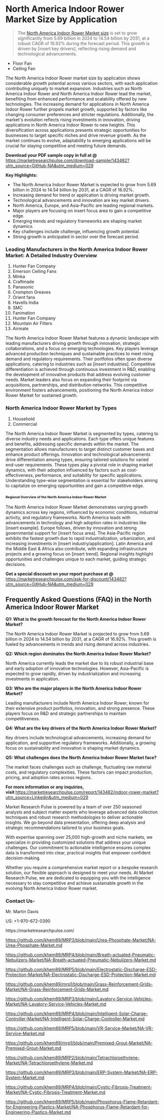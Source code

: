<h1>North America Indoor Rower Market&nbsp;Size by Application</h1><blockquote><p>The <a href="https://marketresearchpulse.com/download-sample/143482?utm_source=GitHub-NA&amp;utm_medium=029">North America Indoor Rower Market size</a> is set to grow significantly from 5.69 billion in 2024 to 14.54 billion by 2031, at a robust CAGR of 16.92% during the forecast period. This growth is driven by [insert key drivers], reflecting rising demand and technological advancements.</p></blockquote><ul><li>Floor Fan<li> Ceiling Fan</li></ul><p>The North America Indoor Rower market size by application shows considerable growth potential across various sectors, with each application contributing uniquely to market expansion. Industries such as North America Indoor Rower and North America Indoor Rower lead the market, benefiting from enhanced performance and scalability offered by new technologies. The increasing demand for applications in North America Indoor Rower further propels market growth, supported by factors like changing consumer preferences and stricter regulations. Additionally, the market's evolution reflects rising investments in innovation, driving applications in North America Indoor Rower to new heights. This diversification across applications presents strategic opportunities for businesses to target specific niches and drive revenue growth. As the market continues to evolve, adaptability to emerging applications will be crucial for staying competitive and meeting future demands.</p><p><strong>Download your PDF sample copy in full at @ </strong><a href="https://marketresearchpulse.com/download-sample/143482?utm_source=GitHub-NA&amp;utm_medium=029">https://marketresearchpulse.com/download-sample/143482?utm_source=GitHub-NA&amp;utm_medium=029</a></p><p><strong>Key Highlights: </strong></p><ul><li>The North America Indoor Rower Market is expected to grow from 5.69 billion in 2024 to 14.54 billion by 2031, at a CAGR of 16.92%.</li><li>Increasing demand for trend or application is driving market growth.</li><li>Technological advancements and innovation are key market drivers.</li><li>North America, Europe, and Asia-Pacific are leading regional markets.</li><li>Major players are focusing on insert focus area to gain a competitive edge.</li><li>Emerging trends and regulatory frameworks are shaping market dynamics.</li><li>Key challenges include challenge, influencing growth potential.</li><li>Strong growth is anticipated in sector over the forecast period.</li></ul><h3>Leading Manufacturers in the North America Indoor Rower Market: A Detailed Industry Overview</h3><ol><li>Hunter Fan Company</li><li>Emerson Ceiling Fans</li><li>Minka</li><li>Craftmade</li><li>Panasonic</li><li>Crompton Greaves</li><li>Orient fans</li><li>Havells India</li><li>SMC</li><li>Fanimation</li><li>Hunter Fan Company</li><li>Mountain Air Filters</li><li>Airmate</li></ol><div class="flex max-w-full flex-col flex-grow"><div class="min-h-8 text-message flex w-full flex-col items-end gap-2 whitespace-normal break-words [.text-message+&amp;]:mt-5" dir="auto" data-message-author-role="assistant" data-message-id="fd8432e4-4910-450d-b182-61b7bfb0a01f" data-message-model-slug="gpt-4o"><div class="flex w-full flex-col gap-1 empty:hidden first:pt-[3px]"><div class="markdown prose w-full break-words dark:prose-invert light"><p>The North America Indoor Rower Market features a dynamic landscape with leading manufacturers driving growth through innovation, strategic collaborations, and a focus on emerging technologies. Key players leverage advanced production techniques and sustainable practices to meet rising demand and regulatory requirements. Their portfolios often span diverse applications, catering to industries such as [insert industries]. Competitive differentiation is achieved through continuous investment in R&amp;D, enabling the development of innovative products that address evolving customer needs. Market leaders also focus on expanding their footprint via acquisitions, partnerships, and distribution networks. This competitive environment fosters advancements, positioning the North America Indoor Rower Market for sustained growth.</p></div></div></div></div><h3>North America Indoor Rower Market by Types</h3><ol><li>Household<li> Commercial</li></ol><div class="flex max-w-full flex-col flex-grow"><div class="min-h-8 text-message flex w-full flex-col items-end gap-2 whitespace-normal break-words [.text-message+&amp;]:mt-5" dir="auto" data-message-author-role="assistant" data-message-id="084470be-0bb7-4664-bddf-5156b4f41249" data-message-model-slug="gpt-4o-mini"><div class="flex w-full flex-col gap-1 empty:hidden first:pt-[3px]"><div class="markdown prose w-full break-words dark:prose-invert light"><p>The North America Indoor Rower Market is segmented by types, catering to diverse industry needs and applications. Each type offers unique features and benefits, addressing specific demands within the market. The segmentation allows manufacturers to target distinct customer bases and enhance product offerings. Innovation and technological advancements drive differentiation among types, ensuring tailored solutions for varied end-user requirements. These types play a pivotal role in shaping market dynamics, with their adoption influenced by factors such as cost-effectiveness, performance, and suitability for specific applications. Understanding type-wise segmentation is essential for stakeholders aiming to capitalize on emerging opportunities and gain a competitive edge.</p></div></div></div></div><h3><span style="font-size: 11px;">Regional Overview of the North America Indoor Rower Market</span></h3><div class="flex max-w-full flex-col flex-grow"><div class="min-h-8 text-message flex w-full flex-col items-end gap-2 whitespace-normal break-words [.text-message+&amp;]:mt-5" dir="auto" data-message-author-role="assistant" data-message-id="e9038762-ce64-4e30-91c9-9bd413514231" data-message-model-slug="gpt-4o-mini"><div class="flex w-full flex-col gap-1 empty:hidden first:pt-[3px]"><div class="markdown prose w-full break-words dark:prose-invert light"><p>The North America Indoor Rower Market demonstrates varying growth dynamics across key regions, influenced by economic conditions, industrial activity, and regulatory frameworks. North America leads with advancements in technology and high adoption rates in industries like [insert example]. Europe follows, driven by innovation and strong governmental support for [insert focus area]. The Asia-Pacific region exhibits the fastest growth due to rapid industrialization, urbanization, and increasing investments in [insert industry/application]. Latin America and the Middle East &amp; Africa also contribute, with expanding infrastructure projects and a growing focus on [insert trend]. Regional insights highlight opportunities and challenges unique to each market, guiding strategic decisions.</p></div></div></div></div><p><strong>Get a special discount on your report purchase at @ </strong><a href="https://marketresearchpulse.com/ask-for-discount/143482?utm_source=GitHub-NA&amp;utm_medium=029">https://marketresearchpulse.com/ask-for-discount/143482?utm_source=GitHub-NA&amp;utm_medium=029</a></p><h2>Frequently Asked Questions (FAQ) in the North America Indoor Rower Market</h2><p><strong>Q1: What is the growth forecast for the North America Indoor Rower Market?</strong></p><p>The North America Indoor Rower Market is projected to grow from 5.69 billion in 2024 to 14.54 billion by 2031, at a CAGR of 16.92%. This growth is fueled by advancements in trends and rising demand across industries.</p><p><strong>Q2: Which region dominates the North America Indoor Rower Market?</strong></p><p>North America currently leads the market due to its robust industrial base and early adoption of innovative technologies. However, Asia-Pacific is expected to grow rapidly, driven by industrialization and increasing investments in application.</p><p><strong>Q3: Who are the major players in the North America Indoor Rower Market?</strong></p><p>Leading manufacturers include North America Indoor Rower, known for their extensive product portfolios, innovation, and strong presence. These players focus on R&amp;D and strategic partnerships to maintain competitiveness.</p><p><strong>Q4: What are the key drivers of the North America Indoor Rower Market?</strong></p><p>Key drivers include technological advancements, increasing demand for application, and supportive regulatory frameworks. Additionally, a growing focus on sustainability and innovation is shaping market dynamics.</p><p><strong>Q5: What challenges does the North America Indoor Rower Market face?</strong></p><p>The market faces challenges such as challenge, fluctuating raw material costs, and regulatory complexities. These factors can impact production, pricing, and adoption rates across regions.</p><p><strong>For more information or any inquiries, visit&nbsp;</strong><a href="https://marketresearchpulse.com/report/143482/indoor-rower-market?utm_source=Linkedin&utm_medium=029">https://marketresearchpulse.com/report/143482/indoor-rower-market?utm_source=Linkedin&utm_medium=029</a></p><p>Market Research Pulse is powered by a team of over 250 seasoned analysts and subject matter experts who leverage advanced data collection techniques and robust research methodologies to deliver actionable insights. We go beyond data presentation, offering deep analysis and strategic recommendations tailored to your business goals.</p><p>With expertise spanning over 25,000 high-growth and niche markets, we specialize in providing customized solutions that address your unique challenges. Our commitment to actionable intelligence ensures complex data is transformed into clear, practical insights that empower confident decision-making.</p><p>Whether you require a comprehensive market report or a bespoke research solution, our flexible approach is designed to meet your needs. At Market Research Pulse, we are dedicated to equipping you with the intelligence necessary to stay competitive and achieve sustainable growth in the evolving North America Indoor Rower market.</p><h3><strong>Contact Us-</strong></h3><p>Mr. Martin Davis</p><p>US: +1-970-672-0390</p><p>https://marketresearchpulse.com/</p><p><a href="https://github.com/khem89/MRP3/blob/main/Urea-Phosphate-Market/NA-Urea-Phosphate-Market.md">https://github.com/khem89/MRP3/blob/main/Urea-Phosphate-Market/NA-Urea-Phosphate-Market.md</a></p><p><a href="https://github.com/khem89/MRP4/blob/main/Breath-actuated-Pneumatic-Nebulizers-Market/NA-Breath-actuated-Pneumatic-Nebulizers-Market.md">https://github.com/khem89/MRP4/blob/main/Breath-actuated-Pneumatic-Nebulizers-Market/NA-Breath-actuated-Pneumatic-Nebulizers-Market.md</a></p><p><a href="https://github.com/khem89/MRP5/blob/main/Electrostatic-Discharge-ESD-Protection-Market/NA-Electrostatic-Discharge-ESD-Protection-Market.md">https://github.com/khem89/MRP5/blob/main/Electrostatic-Discharge-ESD-Protection-Market/NA-Electrostatic-Discharge-ESD-Protection-Market.md</a></p><p><a href="https://github.com/khem89/mrp1/blob/main/Grass-Reinforcement-Grids-Market/NA-Grass-Reinforcement-Grids-Market.md">https://github.com/khem89/mrp1/blob/main/Grass-Reinforcement-Grids-Market/NA-Grass-Reinforcement-Grids-Market.md</a></p><p><a href="https://github.com/khem89/MRP3/blob/main/Lavatory-Service-Vehicles-Market/NA-Lavatory-Service-Vehicles-Market.md">https://github.com/khem89/MRP3/blob/main/Lavatory-Service-Vehicles-Market/NA-Lavatory-Service-Vehicles-Market.md</a></p><p><a href="https://github.com/khem89/MRP4/blob/main/Intelligent-Solar-Charge-Controller-Market/NA-Intelligent-Solar-Charge-Controller-Market.md">https://github.com/khem89/MRP4/blob/main/Intelligent-Solar-Charge-Controller-Market/NA-Intelligent-Solar-Charge-Controller-Market.md</a></p><p><a href="https://github.com/khem89/MRP5/blob/main/VR-Service-Market/NA-VR-Service-Market.md">https://github.com/khem89/MRP5/blob/main/VR-Service-Market/NA-VR-Service-Market.md</a></p><p><a href="https://github.com/khem89/mrp1/blob/main/Premixed-Grout-Market/NA-Premixed-Grout-Market.md">https://github.com/khem89/mrp1/blob/main/Premixed-Grout-Market/NA-Premixed-Grout-Market.md</a></p><p><a href="https://github.com/khem89/MRP2/blob/main/Tetrachloroethylene-Market/NA-Tetrachloroethylene-Market.md">https://github.com/khem89/MRP2/blob/main/Tetrachloroethylene-Market/NA-Tetrachloroethylene-Market.md</a></p><p><a href="https://github.com/khem89/MRP3/blob/main/ERP-System-Market/NA-ERP-System-Market.md">https://github.com/khem89/MRP3/blob/main/ERP-System-Market/NA-ERP-System-Market.md</a></p><p><a href="https://github.com/khem89/MRP4/blob/main/Cystic-Fibrosis-Treatment-Market/NA-Cystic-Fibrosis-Treatment-Market.md">https://github.com/khem89/MRP4/blob/main/Cystic-Fibrosis-Treatment-Market/NA-Cystic-Fibrosis-Treatment-Market.md</a></p><p><a href="https://github.com/khem89/MRP5/blob/main/Phosphorus-Flame-Retardant-for-Engineering-Plastics-Market/NA-Phosphorus-Flame-Retardant-for-Engineering-Plastics-Market.md">https://github.com/khem89/MRP5/blob/main/Phosphorus-Flame-Retardant-for-Engineering-Plastics-Market/NA-Phosphorus-Flame-Retardant-for-Engineering-Plastics-Market.md</a></p>
